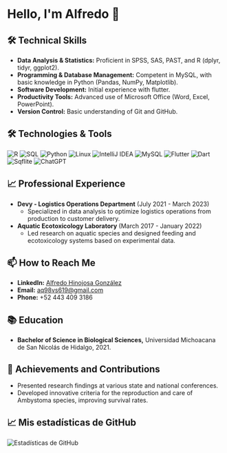 # Hello, I'm Alfredo 👋

## 🛠 Technical Skills
- **Data Analysis & Statistics:** Proficient in SPSS, SAS, PAST, and R (dplyr, tidyr, ggplot2).
- **Programming & Database Management:** Competent in MySQL, with basic knowledge in Python (Pandas, NumPy, Matplotlib).
- **Software Development:** Initial experience with flutter.
- **Productivity Tools:** Advanced use of Microsoft Office (Word, Excel, PowerPoint).
- **Version Control:** Basic understanding of Git and GitHub.
  
## 🛠 Technologies & Tools
![R](https://img.shields.io/badge/-R-276DC3?style=flat-square&logo=r)
![SQL](https://img.shields.io/badge/-SQL-336791?style=flat-square&logo=postgresql)
![Python](https://img.shields.io/badge/-Python-3776AB?style=flat-square&logo=Python)
![Linux](https://img.shields.io/badge/-Linux-FCC624?style=flat-square&logo=linux)
![IntelliJ IDEA](https://img.shields.io/badge/-IntelliJ_IDEA-000000?style=flat-square&logo=intellij-idea)
![MySQL](https://img.shields.io/badge/-MySQL-4479A1?style=flat-square&logo=mysql)
![Flutter](https://img.shields.io/badge/-Flutter-02569B?style=flat-square&logo=flutter)
![Dart](https://img.shields.io/badge/-Dart-0175C2?style=flat-square&logo=dart)
![Sqflite](https://img.shields.io/badge/-Sqflite-02569B?style=flat-square&logo=sqlite)
![ChatGPT](https://img.shields.io/badge/-ChatGPT-00BFFF?style=flat-square&logo=openai&logoColor=white)


## 📈 Professional Experience
- **Devy - Logistics Operations Department** (July 2021 - March 2023)
  - Specialized in data analysis to optimize logistics operations from production to customer delivery.
- **Aquatic Ecotoxicology Laboratory** (March 2017 - January 2022)
  - Led research on aquatic species and designed feeding and ecotoxicology systems based on experimental data.

## 📫 How to Reach Me
- **LinkedIn:** [Alfredo Hinojosa González](https://linkedin.com/in/alfredo-hinojosa-gonzález-5205a4201)
- **Email:** [aq98vs619@gmail.com](mailto:aq98vs619@gmail.com)
- **Phone:** +52 443 409 3186

## 📚 Education
- **Bachelor of Science in Biological Sciences,** Universidad Michoacana de San Nicolás de Hidalgo, 2021.

## 🌟 Achievements and Contributions
- Presented research findings at various state and national conferences.
- Developed innovative criteria for the reproduction and care of Ambystoma species, improving survival rates.

  
## 📈 Mis estadísticas de GitHub
![Estadísticas de GitHub](https://github-readme-stats.vercel.app/api?username=tu_usuario&show_icons=true&theme=tokyonight)




